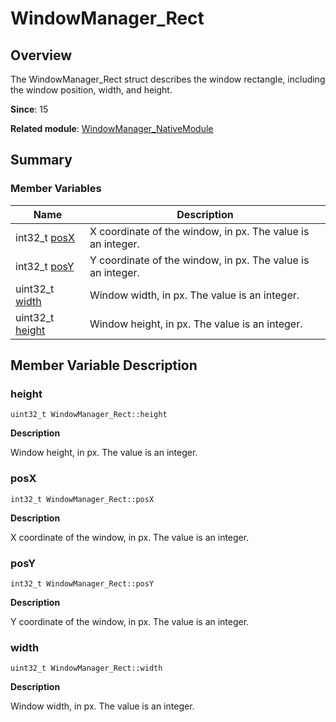 # WindowManager_Rect


## Overview

The WindowManager_Rect struct describes the window rectangle, including the window position, width, and height.

**Since**: 15

**Related module**: [WindowManager_NativeModule](_window_manager___native_module.md)


## Summary


### Member Variables

| Name| Description|
| -------- | -------- |
| int32_t [posX](#posx) | X coordinate of the window, in px. The value is an integer.|
| int32_t [posY](#posy) | Y coordinate of the window, in px. The value is an integer.|
| uint32_t [width](#width) | Window width, in px. The value is an integer.|
| uint32_t [height](#height) | Window height, in px. The value is an integer.|


## Member Variable Description


### height

```
uint32_t WindowManager_Rect::height
```

**Description**

Window height, in px. The value is an integer.


### posX

```
int32_t WindowManager_Rect::posX
```

**Description**

X coordinate of the window, in px. The value is an integer.


### posY

```
int32_t WindowManager_Rect::posY
```

**Description**

Y coordinate of the window, in px. The value is an integer.


### width

```
uint32_t WindowManager_Rect::width
```

**Description**

Window width, in px. The value is an integer.
